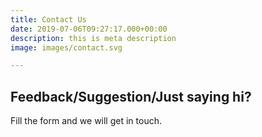 ```yaml
---
title: Contact Us
date: 2019-07-06T09:27:17.000+00:00
description: this is meta description
image: images/contact.svg

---
```

## Feedback/Suggestion/Just saying hi?

Fill the form and we will get in touch. 